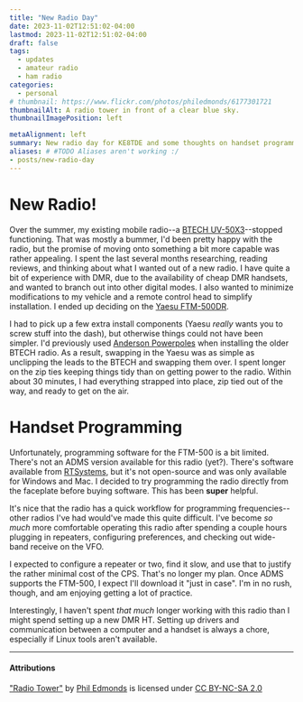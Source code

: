 ```yaml
---
title: "New Radio Day"
date: 2023-11-02T12:51:02-04:00
lastmod: 2023-11-02T12:51:02-04:00
draft: false
tags:
  - updates
  - amateur radio
  - ham radio
categories:
  - personal
# thumbnail: https://www.flickr.com/photos/philedmonds/6177301721
thumbnailAlt: A radio tower in front of a clear blue sky.
thumbnailImagePosition: left

metaAlignment: left
summary: New radio day for KE8TDE and some thoughts on handset programming.
aliases: # #TODO Aliases aren't working :/
- posts/new-radio-day
---
```


# New Radio!
Over the summer, my existing mobile radio--a [BTECH UV-50X3](https://baofengtech.com/product/uv-50x3/)--stopped functioning. That was mostly a bummer, I'd been pretty happy with the radio, but the promise of moving onto something a bit more capable was rather appealing. I spent the last several months researching, reading reviews, and thinking about what I wanted out of a new radio. I have quite a bit of experience with DMR, due to the availability of cheap DMR handsets, and wanted to branch out into other digital modes. I also wanted to minimize modifications to my vehicle and a remote control head to simplify installation. I ended up deciding on the [Yaesu FTM-500DR](https://www.dxengineering.com/parts/ysu-ftm-500dr).

I had to pick up a few extra install components (Yaesu _really_ wants you to screw stuff into the dash), but otherwise things could not have been simpler. I'd previously used [Anderson Powerpoles](https://en.wikipedia.org/wiki/Anderson_Powerpole) when installing the older BTECH radio. As a result, swapping in the Yaesu was as simple as unclipping the leads to the BTECH and swapping them over. I spent longer on the zip ties keeping things tidy than on getting power to the radio. Within about 30 minutes, I had everything strapped into place, zip tied out of the way, and ready to get on the air.

# Handset Programming
Unfortunately, programming software for the FTM-500 is a bit limited. There's not an ADMS version available for this radio (yet?). There's software available from [RTSystems](https://www.rtsystemsinc.com/FTM-500DR_c_2403.html), but it's not open-source and was only available for Windows and Mac. I decided to try programming the radio directly from the faceplate before buying software. This has been **super** helpful. 

It's nice that the radio has a quick workflow for programming frequencies--other radios I've had would've made this quite difficult. I've become _so much_ more comfortable operating this radio after spending a couple hours plugging in repeaters, configuring preferences, and checking out wide-band receive on the VFO.

I expected to configure a repeater or two, find it slow, and use that to justify the rather minimal cost of the CPS. That's no longer my plan. Once ADMS supports the FTM-500, I expect I'll download it "just in case". I'm in no rush, though, and am enjoying getting a lot of practice.

Interestingly, I haven't spent _that much_ longer working with this radio than I might spend setting up a new DMR HT. Setting up drivers and communication between a computer and a handset is always a chore, especially if Linux tools aren't available. 

---

#### Attributions
["Radio Tower"](https://www.flickr.com/photos/philedmonds/6177301721/) by [Phil Edmonds](https://www.flickr.com/photos/philedmonds/) is licensed under [CC BY-NC-SA 2.0](https://creativecommons.org/licenses/by-nc-sa/2.0/)
